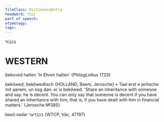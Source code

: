 ```yaml
---
fileClass: DictionaryEntry
headword: בכּבֿוד
part_of_speech: 
etymology: 
tags: 
---
```

בכּבֿוד

WESTERN
========

bekoved halten 'In Ehren halten'  {PhilogLottus 1733}

bekôwed, bekôwedlisch {HOLLAND, Beem, Jerosche}
	•	Taal erst e jerŏsche mit aanem, un sog dan: er is bekôwed. 'Share an inheritance with someone and say: he is decent. You can only say that someone is decent if you have shared an inheritance with him; that is, if you have dealt with him in financial matters.' {Jerosche №385}

bəxóːvədər בכבֿדער {WTCP, Vác, 47197}
